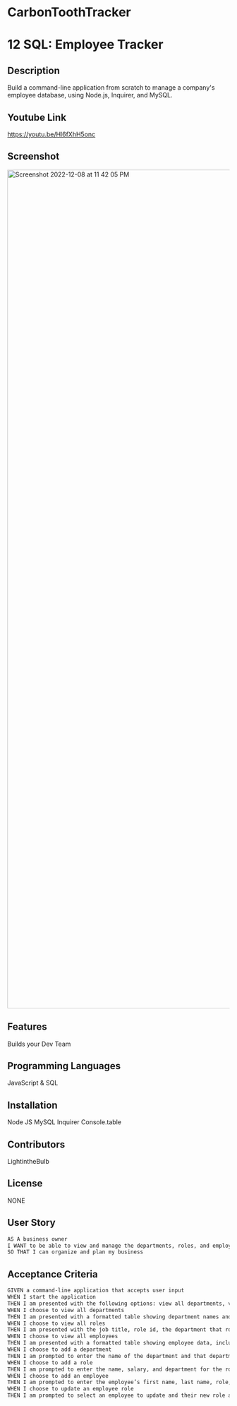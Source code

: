 # CarbonToothTracker
# 12 SQL: Employee Tracker

## Description
Build a command-line application from scratch to manage a company's employee database, using Node.js, Inquirer, and MySQL.

## Youtube Link
https://youtu.be/Hl6fXhH5onc

## Screenshot
<img width="1900" alt="Screenshot 2022-12-08 at 11 42 05 PM" src="https://user-images.githubusercontent.com/96213325/206625646-efe5d6ce-17b3-4161-a92e-6c01b585f0bd.png">


## Features
Builds your Dev Team

## Programming Languages
JavaScript & SQL

## Installation
Node JS
MySQL
Inquirer
Console.table

## Contributors
LightintheBulb

## License
NONE


## User Story

```md
AS A business owner
I WANT to be able to view and manage the departments, roles, and employees in my company
SO THAT I can organize and plan my business
```

## Acceptance Criteria

```md
GIVEN a command-line application that accepts user input
WHEN I start the application
THEN I am presented with the following options: view all departments, view all roles, view all employees, add a department, add a role, add an employee, and update an employee role
WHEN I choose to view all departments
THEN I am presented with a formatted table showing department names and department ids
WHEN I choose to view all roles
THEN I am presented with the job title, role id, the department that role belongs to, and the salary for that role
WHEN I choose to view all employees
THEN I am presented with a formatted table showing employee data, including employee ids, first names, last names, job titles, departments, salaries, and managers that the employees report to
WHEN I choose to add a department
THEN I am prompted to enter the name of the department and that department is added to the database
WHEN I choose to add a role
THEN I am prompted to enter the name, salary, and department for the role and that role is added to the database
WHEN I choose to add an employee
THEN I am prompted to enter the employee’s first name, last name, role, and manager, and that employee is added to the database
WHEN I choose to update an employee role
THEN I am prompted to select an employee to update and their new role and this information is updated in the database 
```

